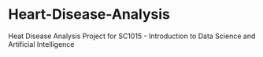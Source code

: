 # Heart-Disease-Analysis
Heat Disease Analysis Project for SC1015 - Introduction to Data Science and Artificial Intelligence
